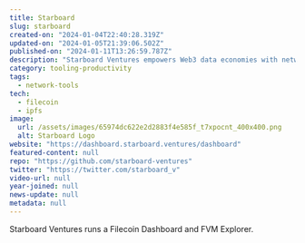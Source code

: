 ```yaml
---
title: Starboard
slug: starboard
created-on: "2024-01-04T22:40:28.319Z"
updated-on: "2024-01-05T21:39:06.502Z"
published-on: "2024-01-11T13:26:59.787Z"
description: "Starboard Ventures empowers Web3 data economies with network analytics and product incubation."
category: tooling-productivity
tags:
  - network-tools
tech:
  - filecoin
  - ipfs
image:
  url: /assets/images/65974dc622e2d2883f4e585f_t7xpocnt_400x400.png
  alt: Starboard Logo
website: "https://dashboard.starboard.ventures/dashboard"
featured-content: null
repo: "https://github.com/starboard-ventures"
twitter: "https://twitter.com/starboard_v"
video-url: null
year-joined: null
news-update: null
metadata: null
---
```


Starboard Ventures runs a Filecoin Dashboard and FVM Explorer.
